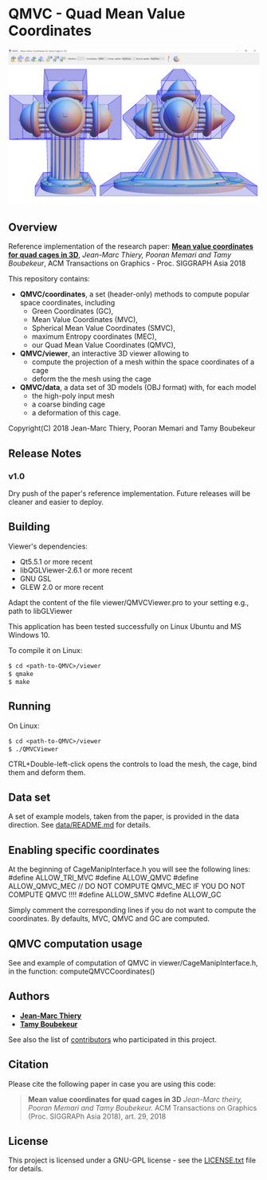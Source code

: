 # QMVC - Quad Mean Value Coordinates #

![](viewer/resources/images/qmvc-snapshot.png)

## Overview ##

Reference implementation of the research paper: [**Mean value coordinates for quad cages in 3D**](https://www.telecom-paristech.fr/~boubek/papers/QMVC), *Jean-Marc Thiery, Pooran Memari and Tamy Boubekeur*, ACM Transactions on Graphics - Proc. SIGGRAPH Asia 2018 

This repository contains:
* **QMVC/coordinates**, a set (header-only) methods to compute popular space coordinates, including
	* Green Coordinates (GC),
	* Mean Value Coordinates (MVC),
	* Spherical Mean Value Coordinates (SMVC),
	* maximum Entropy coordinates (MEC),
	* our Quad Mean Value Coordinates (QMVC),
* **QMVC/viewer**, an interactive 3D viewer allowing to
	* compute the projection of a mesh within the space coordinates of a cage
	* deform the the mesh using the cage
* **QMVC/data**, a data set of 3D models (OBJ format) with, for each model
	* the high-poly input mesh 
	* a coarse binding cage 
	* a deformation of this cage. 

Copyright(C) 2018
Jean-Marc Thiery, Pooran Memari and Tamy Boubekeur

## Release Notes ##

### v1.0 ###

Dry push of the paper's reference implementation. Future releases will be cleaner and easier to deploy. 

## Building ##

Viewer's dependencies:
- Qt5.5.1 or more recent
- libQGLViewer-2.6.1 or more recent
- GNU GSL
- GLEW 2.0 or more recent

Adapt the content of the file viewer/QMVCViewer.pro to your setting e.g., path to libGLViewer

This application has been tested successfully on Linux Ubuntu and MS Windows 10. 

To compile it on Linux:
```
$ cd <path-to-QMVC>/viewer
$ qmake 
$ make
```

## Running ##

On Linux:
```
$ cd <path-to-QMVC>/viewer
$ ./QMVCViewer 
```

CTRL+Double-left-click opens the controls to load the mesh, the cage, bind them and deform them. 

## Data set ##

A set of example models, taken from the paper, is provided in the data direction. See [data/README.md](data/README.md) for details. 

## Enabling specific coordinates ##

At the beginning of CageManipInterface.h
you will see the following lines:
#define ALLOW_TRI_MVC
#define ALLOW_QMVC
#define ALLOW_QMVC_MEC // DO NOT COMPUTE QMVC_MEC IF YOU DO NOT COMPUTE QMVC !!!!
#define ALLOW_SMVC
#define ALLOW_GC

Simply comment the corresponding lines if you do not want to compute the coordinates. By defaults, MVC, QMVC and GC are computed.

## QMVC computation usage ##

See and example of computation of QMVC in viewer/CageManipInterface.h, in the function: computeQMVCCoordinates()


## Authors

* [**Jean-Marc Thiery**](https://www.telecom-paristech.fr/~thiery/) 
* [**Tamy Boubekeur**](https://www.telecom-paristech.fr/~boubek)

See also the list of [contributors](https://github.com/superboubek/QMVC/contributors) who participated in this project.

## Citation

Please cite the following paper in case you are using this code:
>**Mean value coordinates for quad cages in 3D** *Jean-Marc theiry, Pooran Memari and Tamy Boubekeur.* ACM Transactions on Graphics (Proc. SIGGRAPh Asia 2018), art. 29, 2018

## License

This project is licensed under a GNU-GPL license - see the [LICENSE.txt](LICENSE.txt) file for details.
